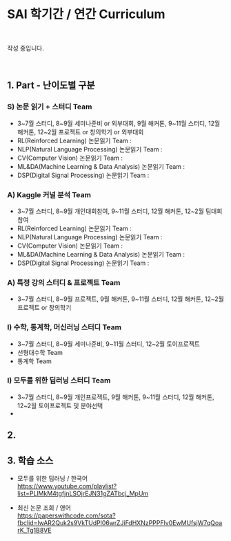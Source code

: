 # SAI 학기간 / 연간 Curriculum

<br>

작성 중입니다.

<br>

## 1. Part - 난이도별 구분

### S) 논문 읽기 + 스터디 Team
- 3~7월 스터디, 8~9월 세미나준비 or 외부대회, 9월 해커톤, 9~11월 스터디, 12월 해커톤, 12~2월 프로젝트 or 창의학기 or 외부대회
- RL(Reinforced Learning) 논문읽기 Team : 
- NLP(Natural Language Processing) 논문읽기 Team :
- CV(Computer Vision) 논문읽기 Team :  
- ML&DA(Machine Learning & Data Analysis) 논문읽기 Team :
- DSP(Digital Signal Processing) 논문읽기 Team :

### A) Kaggle 커널 분석 Team
- 3~7월 스터디, 8~9월 개인대회참여, 9~11월 스터디, 12월 해커톤, 12~2월 팀대회참여
- RL(Reinforced Learning) 논문읽기 Team : 
- NLP(Natural Language Processing) 논문읽기 Team :
- CV(Computer Vision) 논문읽기 Team :  
- ML&DA(Machine Learning & Data Analysis) 논문읽기 Team :
- DSP(Digital Signal Processing) 논문읽기 Team :

### A) 특정 강의 스터디 & 프로젝트 Team
- 3~7월 스터디, 8~9월 프로젝트, 9월 해커톤, 9~11월 스터디, 12월 해커톤, 12~2월 프로젝트 or 창의학기

### I) 수학, 통계학, 머신러닝 스터디 Team
- 3~7월 스터디, 8~9월 세미나준비, 9~11월 스터디, 12~2월 토이프로젝트
- 선형대수학 Team
- 통계학 Team

### I) 모두를 위한 딥러닝 스터디 Team
- 3~7월 스터디, 8~9월 개인프로젝트, 9월 해커톤, 9~11월 스터디, 12월 해커톤, 12~2월 토이프로젝트 및 분야선택
- 


## 2.



## 3. 학습 소스
- 모두를 위한 딥러닝 / 한국어 <br>
  https://www.youtube.com/playlist?list=PLlMkM4tgfjnLSOjrEJN31gZATbcj_MpUm
  
- 최신 논문 조회 / 영어 <br>
  https://paperswithcode.com/sota?fbclid=IwAR2Quk2s9VkTUdPl06wrZJiFdHXNzPPPFlv0EwMUfsjW7qQoarK_Tg1B8VE
